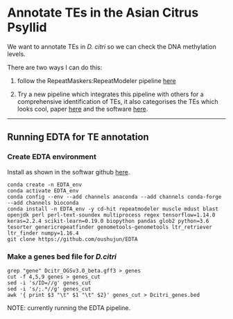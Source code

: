 # Annotate TEs in the Asian Citrus Psyllid

We want to annotate TEs in *D. citri* so we can check the DNA methylation levels.

There are two ways I can do this: 

1. follow the RepeatMaskers:RepeatModeler pipeline [here](https://github.com/RossLab/Sex-Specific_Methylation_P.citri/tree/master/Transposable_elements)

2. Try a new pipeline which integrates this pipeline with others for a comprehensive identification of TEs, it also categorises the TEs which looks cool, paper [here](https://genomebiology.biomedcentral.com/articles/10.1186/s13059-019-1905-y) and the software [here](https://github.com/oushujun/EDTA).

---

## Running EDTA for TE annotation

### Create EDTA environment

Install as shown in the softwar github [here](https://github.com/oushujun/EDTA).

    conda create -n EDTA_env
    conda activate EDTA_env
    conda config --env --add channels anaconda --add channels conda-forge --add channels bioconda
    conda install -n EDTA_env -y cd-hit repeatmodeler muscle mdust blast openjdk perl perl-text-soundex multiprocess regex tensorflow=1.14.0 keras=2.2.4 scikit-learn=0.19.0 biopython pandas glob2 python=3.6 tesorter genericrepeatfinder genometools-genometools ltr_retriever ltr_finder numpy=1.16.4
    git clone https://github.com/oushujun/EDTA

### Make a genes bed file for *D.citri*

    grep "gene" Dcitr_OGSv3.0_beta.gff3 > genes
    cut -f 4,5,9 genes > genes_cut
    sed -i 's/ID=//g' genes_cut 
    sed -i 's/;.*//g' genes_cut 
    awk '{ print $3 "\t" $1 "\t" $2}' genes_cut > Dcitri_genes.bed

NOTE: currently running the EDTA pipeline.